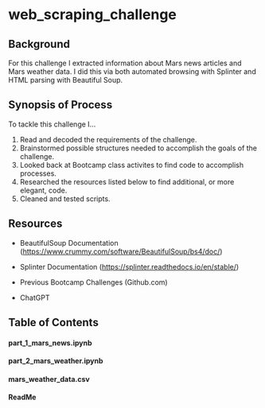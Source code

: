 # web_scraping_challenge

## Background

For this challenge I extracted information about Mars news articles and Mars weather data. I did this via both automated browsing with Splinter and HTML parsing with Beautiful Soup. 



## Synopsis of Process

To tackle this challenge I...

1. Read and decoded the requirements of the challenge.
2. Brainstormed possible structures needed to accomplish the goals of the challenge.
3. Looked back at Bootcamp class activites to find code to accomplish processes.
4. Researched the resources listed below to find additional, or more elegant, code.
5. Cleaned and tested scripts.   


## Resources

   
+ BeautifulSoup Documentation (https://www.crummy.com/software/BeautifulSoup/bs4/doc/)
  
+ Splinter Documentation (https://splinter.readthedocs.io/en/stable/)
  
+ Previous Bootcamp Challenges (Github.com)

+ ChatGPT



## Table of Contents

#### part_1_mars_news.ipynb  
#### part_2_mars_weather.ipynb  
#### mars_weather_data.csv  
#### ReadMe  
